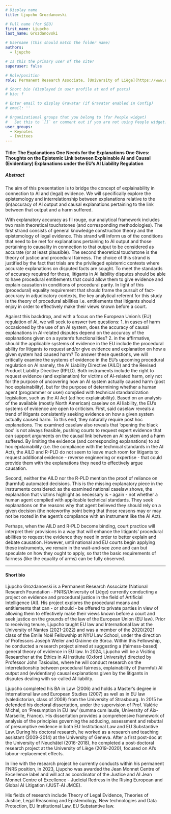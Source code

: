 ```yaml
---
# Display name
title: Ljupcho Grozdanovski

# Full name (for SEO)
first_name: Ljupcho
last_name: Grozdanovski

# Username (this should match the folder name)
authors:
  - ljupcho

# Is this the primary user of the site?
superuser: false

# Role/position
role: Permanent Research Associate, [University of Liège](https://www.uliege.be/cms/c_8699436/en/uliege)

# Short bio (displayed in user profile at end of posts)
# bio: f

# Enter email to display Gravatar (if Gravatar enabled in Config)
# email: ''

# Organizational groups that you belong to (for People widget)
#   Set this to `[]` or comment out if you are not using People widget.
user_groups:
  - Keynotes
  - Invitees
---
```


#### Title: The Explanations One Needs for the Explanations One Gives: Thoughts on the Epistemic Link between Explainable AI and Causal (Evidentiary) Explanations under the EU’s AI Liability Regulation

##### Abstract
The aim of this presentation is to bridge the concept of explainability in connection to AI and (legal) evidence. We will specifically explore the epistemology and interrelationship between explanations relative to the (in)accuracy of AI output and causal explanations pertaining to the link between that output and a harm suffered.

With explanatory accuracy as fil rouge, our analytical framework includes two main theoretical touchstones (and corresponding methodologies). The first strand consists of general knowledge construction theory and the epistemology of legal evidence. This strand will inform us of the conditions that need to be met for explanations pertaining to AI output and those pertaining to causality in connection to that output to be considered as accurate (or at least plausible). The second theoretical touchstone is the theory of justice and procedural fairness. The choice of this strand is justified by the fact that trials are the privileged epistemic contexts where accurate explanations on disputed facts are sought. To meet the standards of accuracy required for those, litigants in AI liability disputes should be able to have procedural entitlements that could allow them to give evidence and explain causation in conditions of procedural parity. In light of this (procedural) equality requirement that should frame the pursuit of fact-accuracy in adjudicatory contexts, the key analytical referent for this study is the theory of procedural abilities i.e. entitlements that litigants should enjoy in order to effectively make their views known before a court.

Against this backdrop, and with a focus on the European Union’s (EU) regulation of AI, we will seek to answer two questions: 1. in cases of harm occasioned by the use of an AI system, does the accuracy of causal explanations in AI-related disputes depend on the accuracy of the explanations given on a system’s functionalities? 2. in the affirmative, should the applicable systems of evidence in the EU include the procedural ability for litigants to request and/or give evidence and explanation on how a given system had caused harm? 
To answer these questions, we will critically examine the systems of evidence in the EU’s upcoming procedural regulation on AI namely, the AI Liability Directive (AILD) and the Revised Product Liability Directive (RPLD). Both instruments include the right to request evidence (and explanation) for victims of AI-related harm, only not for the purpose of uncovering how an AI system actually caused harm (post hoc explainability), but for the purpose of determining whether a human agent (programmer or user) complied with technical standardization legislation, such as the AI Act (ad hoc explainability). 
Based on an analysis of the available (mostly North American) caselaw on AI liability, the EU’s systems of evidence are open to criticism. First, said caselaw reveals a trend of litigants consistently seeking evidence on how a given system actually caused harm. To this end, they naturally require post hoc explanations. The examined caselaw also reveals that ‘opening the black box’ is not always feasible, pushing courts to request expert evidence that can support arguments on the causal link between an AI system and a harm suffered. By limiting the evidence (and corresponding explanations) to ad hoc epxlainability (i.e. the compliance with the technical standards in the AI Act), the AILD and R-PLD do not seem to leave much room for litigants to request additional evidence - reverse engineering or expertise - that could provide them with the explanations they need to effectively argue causation. 

Second, neither the AILD nor the R-PLD mention the proof of reliance on (harmful) automated decisions. This is the missing explanatory piece in the instruments considered: as the examined national caselaw shows, the explanation that victims highlight as necessary is - again - not whether a human agent complied with applicable technical standards. They seek explanations on the reasons why that agent believed they should rely on a given decision (the noteworthy point being that those reasons may or may not be rooted in the agent’s compliance with an instrument like the AI Act).

Perhaps, when the AILD and R-PLD become binding, court practice will interpret their provisions in a way that will enhance the litigants’ procedural abilities to request the evidence they need in order to better explain and debate causation. However, until national and EU courts begin applying these instruments, we remain in the wait-and-see zone and can but speculate on how they ought to apply, so that the basic requirements of fairness (like the equality of arms) can be fully observed. 

---
#### Short bio

Ljupcho Grozdanovski is a Permanent Research Associate (National Research Foundation - FNRS/University of Liège) currently conducting a project on evidence and procedural justice in the field of Artificial Intelligence (AI). His project explores the procedural means and entitlements that can - or should - be offered to private parties in view of allowing them to effectively make their views known before a court and seek justice on the grounds of the law of the European Union (EU law). Prior to receiving tenure, Ljupcho taught EU law and International law at the University of Nantes (2021-2022) and was a member of the 2020/2021 class of the Emile Noël Fellowship at NYU Law School, under the direction of Professors Joseph Weiler and Gráinne de Búrca. Within this Fellowship, he conducted a research project aimed at suggesting a (fairness-based) general theory of evidence in EU law. In 2024, Ljupcho will be a Visiting Researcher at the Ethics in AI Institute (Oxford University) directed by Professor John Tasioulas, where he will conduct research on the interrelationship between procedural fairness, explainability of (harmful) AI output and (evidentiary) causal explanations given by the litigants in disputes dealing with so-called AI liability.

Ljupcho completed his BA in Law (2006) and holds a Master’s degree in International law and European Studies (2007) as well as in EU law (valedictorian, class of 2008) from the University of Strasbourg. In 2015 he defended his doctoral dissertation, under the supervision of Prof. Valérie Michel, on ‘Presumption in EU law’ (summa cum laude, University of Aix-Marseille, France). His dissertation provides a comprehensive framework of analysis of the principles governing the adducing, assessment and rebuttal of presumptive evidence in both EU Institutional Law and EU Substantive Law. During his doctoral research, he worked as a research and teaching assistant (2009-2014) at the University of Geneva. After a first post-doc at the University of Neuchâtel (2016-2018), he completed a post-doctoral research project at the University of Liège (2019-2020), focused on AI’s labour-replacement effects.

In line with the research project he currently conducts within his permanent FNRS position, in 2023, Ljupcho was awarded the Jean Monnet Centre of Excellence label and will act as coordinator of the Justice and AI Jean Monnet Centre of Excellence - Judicial Redress in the Rising European and Global AI Litigation (JUST-AI JMCE).

His fields of research include Theory of Legal Evidence, Theories of Justice, Legal Reasoning and Epistemology, New technologies and Data Protection, EU Institutional Law, EU Substantive law.